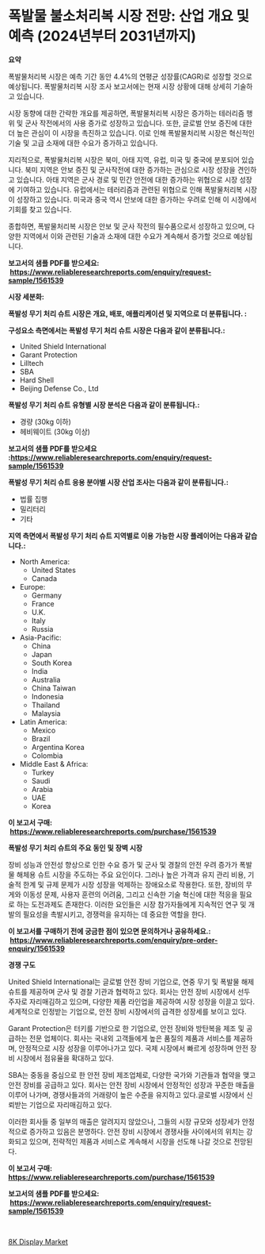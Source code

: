 <p><h1>폭발물 불소처리복 시장 전망: 산업 개요 및 예측 (2024년부터 2031년까지)</h1></p><p><strong>요약</strong></p>
<p><p>폭발물처리복 시장은 예측 기간 동안 4.4%의 연평균 성장률(CAGR)로 성장할 것으로 예상됩니다. 폭발물처리복 시장 조사 보고서에는 현재 시장 상황에 대해 상세히 기술하고 있습니다. </p><p>시장 동향에 대한 간략한 개요를 제공하면, 폭발물처리복 시장은 증가하는 테러리즘 행위 및 군사 작전에서의 사용 증가로 성장하고 있습니다. 또한, 글로벌 안보 증진에 대한 더 높은 관심이 이 시장을 촉진하고 있습니다. 이로 인해 폭발물처리복 시장은 혁신적인 기술 및 고급 소재에 대한 수요가 증가하고 있습니다.</p><p>지리적으로, 폭발물처리복 시장은 북미, 아태 지역, 유럽, 미국 및 중국에 분포되어 있습니다. 북미 지역은 안보 증진 및 군사작전에 대한 증가하는 관심으로 시장 성장을 견인하고 있습니다. 아태 지역은 군사 경로 및 민간 안전에 대한 증가하는 위협으로 시장 성장에 기여하고 있습니다. 유럽에서는 테러리즘과 관련된 위협으로 인해 폭발물처리복 시장이 성장하고 있습니다. 미국과 중국 역시 안보에 대한 증가하는 우려로 인해 이 시장에서 기회를 찾고 있습니다.</p><p>종합하면, 폭발물처리복 시장은 안보 및 군사 작전의 필수품으로서 성장하고 있으며, 다양한 지역에서 이와 관련된 기술과 소재에 대한 수요가 계속해서 증가할 것으로 예상됩니다.</p></p>
<p><strong>보고서의 샘플 PDF를 받으세요: &nbsp;<a href="https://www.reliableresearchreports.com/enquiry/request-sample/1561539">https://www.reliableresearchreports.com/enquiry/request-sample/1561539</a></strong></p>
<p><strong>시장 세분화:</strong></p>
<p><strong> 폭발성 무기 처리 슈트 시장은 개요, 배포, 애플리케이션 및 지역으로 더 분류됩니다. :</strong></p>
<p><strong>구성요소 측면에서는 폭발성 무기 처리 슈트 시장은 다음과 같이 분류됩니다.:</strong></p>
<p><ul><li>United Shield International</li><li>Garant Protection</li><li>Lilltech</li><li>SBA</li><li>Hard Shell</li><li>Beijing Defense Co., Ltd</li></ul></p>
<p><strong> 폭발성 무기 처리 슈트 유형별 시장 분석은 다음과 같이 분류됩니다.:</strong></p>
<p><ul><li>경량 (30kg 이하)</li><li>헤비웨이트 (30kg 이상)</li></ul></p>
<p><strong>보고서의 샘플 PDF를 받으세요 :<a href="https://www.reliableresearchreports.com/enquiry/request-sample/1561539">https://www.reliableresearchreports.com/enquiry/request-sample/1561539</a></strong></p>
<p><strong> 폭발성 무기 처리 슈트 응용 분야별 시장 산업 조사는 다음과 같이 분류됩니다.:</strong></p>
<p><ul><li>법률 집행</li><li>밀리터리</li><li>기타</li></ul></p>
<p><strong>지역 측면에서 폭발성 무기 처리 슈트 지역별로 이용 가능한 시장 플레이어는 다음과 같습니다.:</strong></p>
<p><ul>
    <li>
        North America:
        <ul>
            <li>United States</li>
            <li>Canada</li>
        </ul>
    </li>
    <li>
        Europe:
        <ul>
            <li>Germany</li>
            <li>France</li>
            <li>U.K.</li>
            <li>Italy</li>
            <li>Russia</li>
        </ul>
    </li>
    <li>
        Asia-Pacific:
        <ul>
            <li>China</li>
            <li>Japan</li>
            <li>South Korea</li>
            <li>India</li>
            <li>Australia</li>
            <li>China Taiwan</li>
            <li>Indonesia</li>
            <li>Thailand</li>
            <li>Malaysia</li>
        </ul>
    </li>
    <li>
        Latin America:
        <ul>
            <li>Mexico</li>
            <li>Brazil</li>
            <li>Argentina Korea</li>
            <li>Colombia</li>
        </ul>
    </li>
    <li>
        Middle East & Africa:
        <ul>
            <li>Turkey</li>
            <li>Saudi</li>
            <li>Arabia</li>
            <li>UAE</li>
            <li>Korea</li>
        </ul>
    </li>
    </ul></p>
<p><strong>이 보고서 구매: &nbsp;<a href="https://www.reliableresearchreports.com/purchase/1561539">https://www.reliableresearchreports.com/purchase/1561539</a></strong></p>
<p><strong>폭발성 무기 처리 슈트의 주요 동인 및 장벽 시장</strong></p>
<p><p>장비 성능과 안전성 향상으로 인한 수요 증가 및 군사 및 경찰의 안전 우려 증가가 폭발물 해체용 슈트 시장을 주도하는 주요 요인이다. 그러나 높은 가격과 유지 관리 비용, 기술적 한계 및 규제 문제가 시장 성장을 억제하는 장애요소로 작용한다. 또한, 장비의 무게와 이동성 문제, 사용자 훈련의 어려움, 그리고 신속한 기술 혁신에 대한 적응을 필요로 하는 도전과제도 존재한다. 이러한 요인들은 시장 참가자들에게 지속적인 연구 및 개발의 필요성을 촉발시키고, 경쟁력을 유지하는 데 중요한 역할을 한다.</p></p>
<p><strong>이 보고서를 구매하기 전에 궁금한 점이 있으면 문의하거나 공유하세요.: &nbsp;<a href="https://www.reliableresearchreports.com/enquiry/pre-order-enquiry/1561539">https://www.reliableresearchreports.com/enquiry/pre-order-enquiry/1561539</a></strong></p>
<p><strong>경쟁 구도</strong></p>
<p><p>United Shield International는 글로벌 안전 장비 기업으로, 연중 무기 및 폭발물 해제 슈트를 제공하며 군사 및 경찰 기관과 협력하고 있다. 회사는 안전 장비 시장에서 선두 주자로 자리매김하고 있으며, 다양한 제품 라인업을 제공하여 시장 성장을 이끌고 있다. 세계적으로 인정받는 기업으로, 안전 장비 시장에서의 급격한 성장세를 보이고 있다.</p><p>Garant Protection은 터키를 기반으로 한 기업으로, 안전 장비와 방탄복을 제조 및 공급하는 전문 업체이다. 회사는 국내외 고객들에게 높은 품질의 제품과 서비스를 제공하며, 안정적으로 시장 성장을 이루어나가고 있다. 국제 시장에서 빠르게 성장하며 안전 장비 시장에서 점유율을 확대하고 있다.</p><p>SBA는 중동을 중심으로 한 안전 장비 제조업체로, 다양한 국가와 기관들과 협약을 맺고 안전 장비를 공급하고 있다. 회사는 안전 장비 시장에서 안정적인 성장과 꾸준한 매출을 이루어 나가며, 경쟁사들과의 거래량이 높은 수준을 유지하고 있다.글로벌 시장에서 신뢰받는 기업으로 자리매김하고 있다.</p><p>이러한 회사들 중 일부의 매출은 알려지지 않았으나, 그들의 시장 규모와 성장세가 안정적으로 증가하고 있음은 분명하다. 안전 장비 시장에서 경쟁사들 사이에서의 위치는 강화되고 있으며, 전략적인 제품과 서비스로 계속해서 시장을 선도해 나갈 것으로 전망된다.</p></p>
<p><strong>이 보고서 구매: &nbsp; <a href="https://www.reliableresearchreports.com/purchase/1561539">https://www.reliableresearchreports.com/purchase/1561539</a></strong></p>
<p><strong>보고서의 샘플 PDF를 받으세요: &nbsp;<a href="https://www.reliableresearchreports.com/enquiry/request-sample/1561539">https://www.reliableresearchreports.com/enquiry/request-sample/1561539</a></strong><strong></strong></p>
<p>&nbsp;</p>
<p><p><a href="https://github.com/RichRobinson5/Market-Research-Report-List-4/blob/main/8k-display-market.md">8K Display Market</a></p></p>